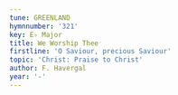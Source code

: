 ```yaml
---
tune: GREENLAND
hymnnumber: '321'
key: E♭ Major
title: We Worship Thee
firstline: 'O Saviour, precious Saviour'
topic: 'Christ: Praise to Christ'
author: F. Havergal
year: '-'
---
```

